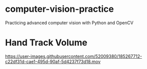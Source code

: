 # computer-vision-practice
Practicing advanced computer vision with Python and OpenCV

# Hand Track Volume
https://user-images.githubusercontent.com/52009380/185267712-c22df31d-cae1-495d-90af-5d4237f73d18.mov

